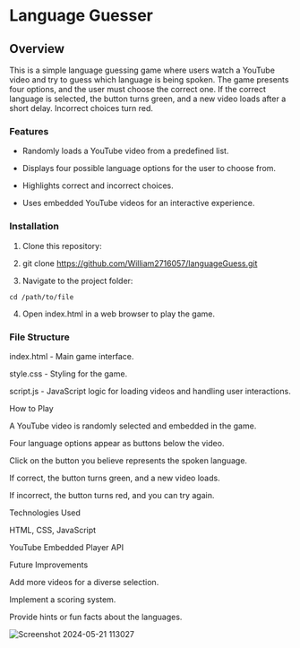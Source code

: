 # Language Guesser

## Overview

This is a simple language guessing game where users watch a YouTube video and try to guess which language is being spoken. The game presents four options, and the user must choose the correct one. If the correct language is selected, the button turns green, and a new video loads after a short delay. Incorrect choices turn red.

### Features

- Randomly loads a YouTube video from a predefined list.

- Displays four possible language options for the user to choose from.

- Highlights correct and incorrect choices.

- Uses embedded YouTube videos for an interactive experience.

### Installation

1. Clone this repository:

2. git clone https://github.com/William2716057/languageGuess.git

3. Navigate to the project folder:
```
cd /path/to/file
```
4. Open index.html in a web browser to play the game.

### File Structure

index.html - Main game interface.

style.css - Styling for the game.

script.js - JavaScript logic for loading videos and handling user interactions.

How to Play

A YouTube video is randomly selected and embedded in the game.

Four language options appear as buttons below the video.

Click on the button you believe represents the spoken language.

If correct, the button turns green, and a new video loads.

If incorrect, the button turns red, and you can try again.

Technologies Used

HTML, CSS, JavaScript

YouTube Embedded Player API

Future Improvements

Add more videos for a diverse selection.

Implement a scoring system.

Provide hints or fun facts about the languages.


![Screenshot 2024-05-21 113027](https://github.com/William2716057/languageGuess/assets/77903649/c6825e6e-876b-457c-bcb7-211ef7333b7a)
